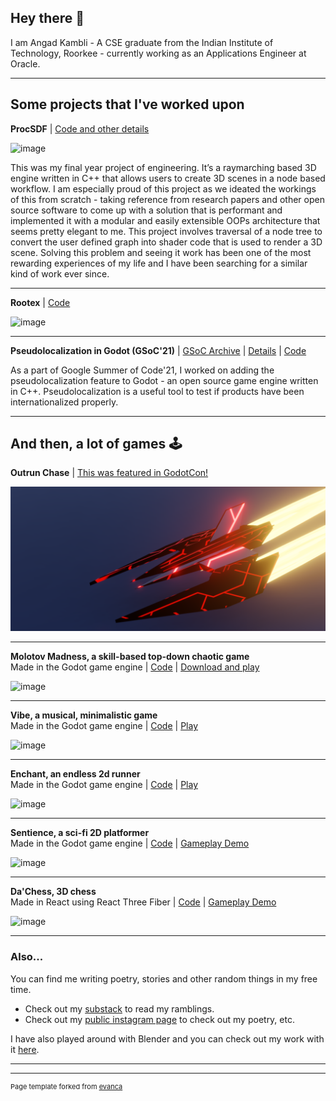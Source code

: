 ## Hey there 👋
I am Angad Kambli - A CSE graduate from the Indian Institute of Technology, Roorkee - currently working as an Applications Engineer at Oracle. 

---

## Some projects that I've worked upon

**ProcSDF** \| [Code and other details](https://github.com/angad-k/ProcSDF)  

![image](https://github.com/user-attachments/assets/3ed55b41-605b-4a7b-a29c-b23f5afce804)

This was my final year project of engineering. It’s a raymarching based 3D engine written in C++ that allows users to create 3D scenes in a node based workflow. I am especially proud of this project as we ideated the workings of this from scratch - taking reference from research papers and other open source software to come up with a solution that is performant and implemented it with a modular and easily extensible OOPs architecture that seems pretty elegant to me. This project involves traversal of a node tree to convert the user defined graph into shader code that is used to render a 3D scene. Solving this problem and seeing it work has been one of the most rewarding experiences of my life and I have been searching for a similar kind of work ever since.

---

**Rootex** \| [Code](https://github.com/sdslabs/Rootex)

![image](https://github.com/user-attachments/assets/4df52e5c-48ee-435c-a0af-33f56dc70359)

---

**Pseudolocalization in Godot (GSoC'21)** \| [GSoC Archive](https://summerofcode.withgoogle.com/archive/2021/projects/4924604774088704) \| [Details](https://gist.github.com/angad-k/60a0d39882c5dff00e8b14183c96effb) \| [Code](https://github.com/godotengine/godot/pull/51395)

As a part of Google Summer of Code'21, I worked on adding the pseudolocalization feature to Godot - an open source game engine written in C++. Pseudolocalization is a useful tool to test if products have been internationalized properly.

---

## And then, a lot of games 🕹️

**Outrun Chase** \| [This was featured in GodotCon!](https://www.youtube.com/watch?v=CrOI5HUAPCg&t=7993s)

<img src="images/OutrunChase.png?raw=true"/>

---

**Molotov Madness, a skill-based top-down chaotic game** <br>
Made in the Godot game engine \| [Code](https://github.com/twaritwaikar/molotov-madness) \| [Download and play](https://twaritwaikar.itch.io/molotov-madness)

![image](https://github.com/user-attachments/assets/1086b7b6-463e-4002-b3de-7d8305eebc92)

---

**Vibe, a musical, minimalistic game** <br>
Made in the Godot game engine \| [Code](https://github.com/r41k0u/Vibe) \| [Play](https://angad-k.github.io/VibeWeb/)

![image](https://github.com/user-attachments/assets/648aad1e-29c3-4473-a6ab-941beee07f4e)

---

**Enchant, an endless 2d runner**  <br> 
Made in the Godot game engine \| [Code](https://github.com/angad-k/Enchant) \| [Play](https://mayankmittal1.github.io/enchant.github.io/)

![image](https://github.com/user-attachments/assets/16a1bdcf-b932-4f01-9485-cfebd5cb319f)

---

**Sentience, a sci-fi 2D platformer** <br> 
Made in the Godot game engine \| [Code](https://github.com/Org-Placeholder/Sentience) \| [Gameplay Demo](https://www.youtube.com/watch?v=a57FwxNgt0s)

![image](https://github.com/user-attachments/assets/14ce083e-c967-49ea-b47b-4327767a2430)

---

**Da'Chess, 3D chess** <br>
Made in React using React Three Fiber \| [Code](https://github.com/angad-k/crypto-chess) \| [Gameplay Demo](https://www.youtube.com/watch?v=yew42WeQ9-g)

![image](https://github.com/user-attachments/assets/3350ab44-34e5-46f9-91c0-dfc7db1c4f96)

--- 

### Also...

You can find me writing poetry, stories and other random things in my free time.

- Check out my [substack](https://kambli.substack.com/) to read my ramblings.
- Check out my [public instagram page](https://www.instagram.com/kambli.text/) to check out my poetry, etc.

I have also played around with Blender and you can check out my work with it [here](https://angad-k.github.io/Blender-miscellaneous/).

---




---
<p style="font-size:11px">Page template forked from <a href="https://github.com/evanca/quick-portfolio">evanca</a></p>
<!-- Remove above link if you don't want to attibute -->
